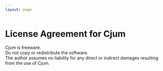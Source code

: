```yaml
---
layout: page
---
```


# License Agreement for Cjum

Cjum is freeware.  
Do not copy or redistribute the software.  
The author assumes no liability for any direct or indirect damages resulting from the use of Cjum.  
